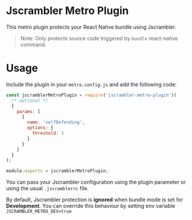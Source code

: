 # Jscrambler Metro Plugin

This metro plugin protects your React Native bundle using Jscrambler.

> Note: Only protects source code triggered by `bundle` react-native command.

# Usage

Include the plugin in your `metro.config.js` and add the following code:

```js
const jscramblerMetroPlugin = require('jscrambler-metro-plugin')(
  /* optional */
  {
    params: [
      {
        name: 'selfDefending',
        options: {
          threshold: 1
        }
      }
    ]
  }
);

module.exports = jscramblerMetroPlugin;
```

You can pass your Jscrambler configuration using the plugin parameter or using
the usual `.jscramblerrc` file.

By default, Jscrambler protection is **ignored** when bundle mode is set for **Development**. You can override this behaviour by setting env variable `JSCRAMBLER_METRO_DEV=true` 

